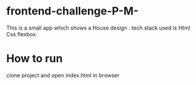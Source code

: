 # frontend-challenge-P-M-

This is a small app which shows a House design . tech stack used is Html Css flexbox.

# How to run

clone project and open index.html in browser
